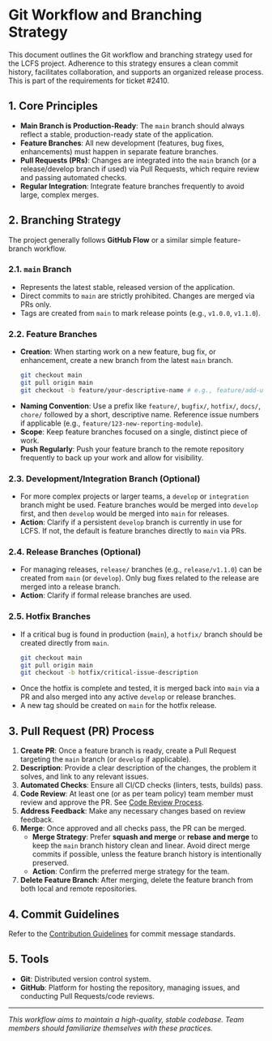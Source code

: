 # Git Workflow and Branching Strategy

This document outlines the Git workflow and branching strategy used for the LCFS project. Adherence to this strategy ensures a clean commit history, facilitates collaboration, and supports an organized release process. This is part of the requirements for ticket #2410.

## 1. Core Principles

*   **Main Branch is Production-Ready**: The `main` branch should always reflect a stable, production-ready state of the application.
*   **Feature Branches**: All new development (features, bug fixes, enhancements) must happen in separate feature branches.
*   **Pull Requests (PRs)**: Changes are integrated into the `main` branch (or a release/develop branch if used) via Pull Requests, which require review and passing automated checks.
*   **Regular Integration**: Integrate feature branches frequently to avoid large, complex merges.

## 2. Branching Strategy

The project generally follows **GitHub Flow** or a similar simple feature-branch workflow.

### 2.1. `main` Branch

*   Represents the latest stable, released version of the application.
*   Direct commits to `main` are strictly prohibited. Changes are merged via PRs only.
*   Tags are created from `main` to mark release points (e.g., `v1.0.0`, `v1.1.0`).

### 2.2. Feature Branches

*   **Creation**: When starting work on a new feature, bug fix, or enhancement, create a new branch from the latest `main` branch.
    ```bash
    git checkout main
    git pull origin main
    git checkout -b feature/your-descriptive-name # e.g., feature/add-user-profile, bugfix/login-error-123
    ```
*   **Naming Convention**: Use a prefix like `feature/`, `bugfix/`, `hotfix/`, `docs/`, `chore/` followed by a short, descriptive name. Reference issue numbers if applicable (e.g., `feature/123-new-reporting-module`).
*   **Scope**: Keep feature branches focused on a single, distinct piece of work.
*   **Push Regularly**: Push your feature branch to the remote repository frequently to back up your work and allow for visibility.

### 2.3. Development/Integration Branch (Optional)

*   For more complex projects or larger teams, a `develop` or `integration` branch might be used. Feature branches would be merged into `develop` first, and then `develop` would be merged into `main` for releases.
*   **Action**: Clarify if a persistent `develop` branch is currently in use for LCFS. If not, the default is feature branches directly to `main` via PRs.

### 2.4. Release Branches (Optional)

*   For managing releases, `release/` branches (e.g., `release/v1.1.0`) can be created from `main` (or `develop`). Only bug fixes related to the release are merged into a release branch.
*   **Action**: Clarify if formal release branches are used.

### 2.5. Hotfix Branches

*   If a critical bug is found in production (`main`), a `hotfix/` branch should be created directly from `main`.
    ```bash
    git checkout main
    git pull origin main
    git checkout -b hotfix/critical-issue-description
    ```
*   Once the hotfix is complete and tested, it is merged back into `main` via a PR and also merged into any active `develop` or release branches.
*   A new tag should be created on `main` for the hotfix release.

## 3. Pull Request (PR) Process

1.  **Create PR**: Once a feature branch is ready, create a Pull Request targeting the `main` branch (or `develop` if applicable).
2.  **Description**: Provide a clear description of the changes, the problem it solves, and link to any relevant issues.
3.  **Automated Checks**: Ensure all CI/CD checks (linters, tests, builds) pass.
4.  **Code Review**: At least one (or as per team policy) team member must review and approve the PR. See [Code Review Process](Code-Review-Process.md).
5.  **Address Feedback**: Make any necessary changes based on review feedback.
6.  **Merge**: Once approved and all checks pass, the PR can be merged.
    *   **Merge Strategy**: Prefer **squash and merge** or **rebase and merge** to keep the `main` branch history clean and linear. Avoid direct merge commits if possible, unless the feature branch history is intentionally preserved.
    *   **Action**: Confirm the preferred merge strategy for the team.
7.  **Delete Feature Branch**: After merging, delete the feature branch from both local and remote repositories.

## 4. Commit Guidelines

Refer to the [Contribution Guidelines](Contribution-Guidelines.md#git-commit-message-styleguide) for commit message standards.

## 5. Tools

*   **Git**: Distributed version control system.
*   **GitHub**: Platform for hosting the repository, managing issues, and conducting Pull Requests/code reviews.

---
*This workflow aims to maintain a high-quality, stable codebase. Team members should familiarize themselves with these practices.* 